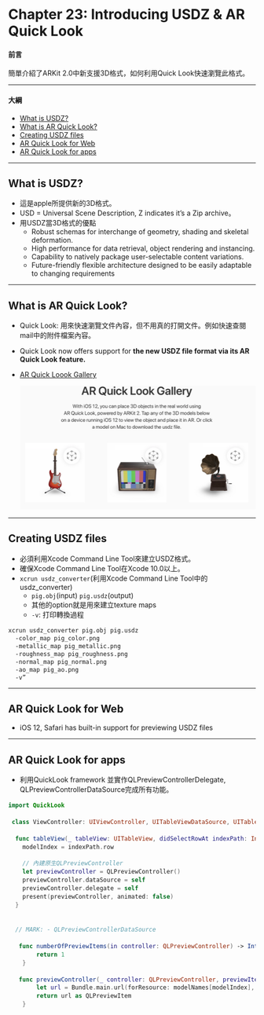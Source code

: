 # Chapter 23: Introducing USDZ & AR Quick Look

#### 前言

簡單介紹了ARKit 2.0中新支援3D格式，如何利用Quick Look快速瀏覽此格式。

------

#### 大綱

- [What is USDZ?](#1)
- [What is AR Quick Look?](#2)
- [Creating USDZ files](#3)
- [AR Quick Look for Web](#4)
- [AR Quick Look for apps](#5)

------

<h2 id="1">What is USDZ?</h2>

- 這是apple所提供新的3D格式。
- USD = Universal Scene Description, Z indicates it’s a Zip archive。
- 用USDZ當3D格式的優點
  - Robust schemas for interchange of geometry, shading and skeletal deformation.
  - High performance for data retrieval, object rendering and instancing.
  - Capability to natively package user-selectable content variations.
  - Future-friendly flexible architecture designed to be easily adaptable to changing requirements

------

<h2 id="2">What is AR Quick Look?</h2>

- Quick Look: 用來快速瀏覽文件內容，但不用真的打開文件。例如快速查閱mail中的附件檔案內容。

- Quick Look now offers support for **the new USDZ file format via its AR Quick Look feature.**

- [AR Quick Loook Gallery](https://apple.co/2C5362d)

  ![](../.gitbook/assets/185.png)

  

------

<h2 id="3">Creating USDZ files</h2>

- 必須利用Xcode Command Line Tool來建立USDZ格式。
- 確保Xcode Command Line Tool在Xcode 10.0以上。
- `xcrun usdz_converter`(利用Xcode Command Line Tool中的usdz_converter)
  - `pig.obj`(input) `pig.usdz`(output)
  - 其他的option就是用來建立texture maps
  - `-v`: 打印轉換過程

```
xcrun usdz_converter pig.obj pig.usdz
  -color_map pig_color.png
  -metallic_map pig_metallic.png
  -roughness_map pig_roughness.png
  -normal_map pig_normal.png
  -ao_map pig_ao.png
  -v”
```



------

<h2 id="4">AR Quick Look for Web</h2>

- iOS 12, Safari has built-in support for previewing USDZ files 


------

<h2 id="5">AR Quick Look for apps</h2>

- 利用QuickLook framework 並實作QLPreviewControllerDelegate, QLPreviewControllerDataSource完成所有功能。

```Swift
import QuickLook

 class ViewController: UIViewController, UITableViewDataSource, UITableViewDelegate, QLPreviewControllerDelegate, QLPreviewControllerDataSource {}

  func tableView(_ tableView: UITableView, didSelectRowAt indexPath: IndexPath) {
    modelIndex = indexPath.row

    // 內建原生QLPreviewController
    let previewController = QLPreviewController()
    previewController.dataSource = self
    previewController.delegate = self
    present(previewController, animated: false)
  }


  // MARK: - QLPreviewControllerDataSource

   func numberOfPreviewItems(in controller: QLPreviewController) -> Int {
        return 1
    }

   func previewController(_ controller: QLPreviewController, previewItemAt index: Int) -> QLPreviewItem {
        let url = Bundle.main.url(forResource: modelNames[modelIndex], withExtension: "usdz")!
        return url as QLPreviewItem
    }
```

